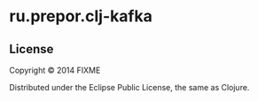 # ru.prepor.clj-kafka

## License

Copyright © 2014 FIXME

Distributed under the Eclipse Public License, the same as Clojure.

